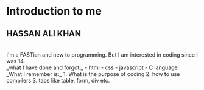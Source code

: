 # Introduction to me
## **HASSAN ALI KHAN**
<br/>
I'm a FASTian and new to programming. But I am interested in coding since I was 14.
<br/>
_what I have done and forgot:_
- html
- css
- javascript
- C language
  <br/>
_What I remember is:_
1. What is the purpose of coding
2. how to use compilers
3. tabs like table, form, div etc.
